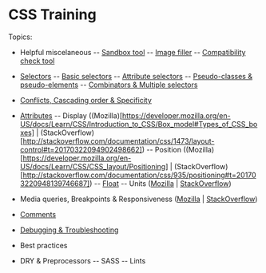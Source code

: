 # CSS Training
Topics:

- Helpful miscelaneous
-- [Sandbox tool](https://jsfiddle.net/)
-- [Image filler](http://lorempixel.com/)
-- [Compatibility check tool](http://caniuse.com/)
- [Selectors](https://developer.mozilla.org/en-US/docs/Learn/CSS/Introduction_to_CSS/Selectors)
-- [Basic selectors](https://developer.mozilla.org/en-US/docs/Learn/CSS/Introduction_to_CSS/Simple_selectors)
-- [Attribute selectors](https://developer.mozilla.org/en-US/docs/Learn/CSS/Introduction_to_CSS/Attribute_selectors)
-- [Pseudo-classes & pseudo-elements](https://developer.mozilla.org/en-US/docs/Learn/CSS/Introduction_to_CSS/Pseudo-classes_and_pseudo-elements)
-- [Combinators & Multiple selectors](https://developer.mozilla.org/en-US/docs/Learn/CSS/Introduction_to_CSS/Combinators_and_multiple_selectors)
- [Conflicts, Cascading order & Specificity](http://stackoverflow.com/documentation/css/450/cascading-and-specificity#t=201703211733007602552)
- [Attributes](https://www.w3.org/TR/CSS21/propidx.html)
-- Display ((Mozilla)[https://developer.mozilla.org/en-US/docs/Learn/CSS/Introduction_to_CSS/Box_model#Types_of_CSS_boxes] | (StackOverflow)[http://stackoverflow.com/documentation/css/1473/layout-control#t=20170322094902498662])
-- Position ((Mozilla)[https://developer.mozilla.org/en-US/docs/Learn/CSS/CSS_layout/Positioning] | (StackOverflow)[http://stackoverflow.com/documentation/css/935/positioning#t=201703220948139746687])
-- [Float](https://developer.mozilla.org/en-US/docs/Learn/CSS/CSS_layout/Floats)
-- Units ([Mozilla](https://developer.mozilla.org/en-US/docs/Learn/CSS/Introduction_to_CSS/Values_and_units) | [StackOverflow](http://stackoverflow.com/documentation/css/864/length-units#t=20170322094810174661))
- Media queries, Breakpoints & Responsiveness ([Mozilla](https://developer.mozilla.org/en-US/docs/Web/CSS/Media_Queries/Using_media_queries) | [StackOverflow](http://stackoverflow.com/documentation/css/317/media-queries#t=201703220948213087013))
- [Comments](http://stackoverflow.com/documentation/css/1625/comments#t=201703220949169109538)
- [Debugging & Troubleshooting](https://developer.mozilla.org/en-US/docs/Learn/CSS/Introduction_to_CSS/Debugging_CSS)
- Best practices

- DRY & Preprocessors
-- SASS
-- Lints

